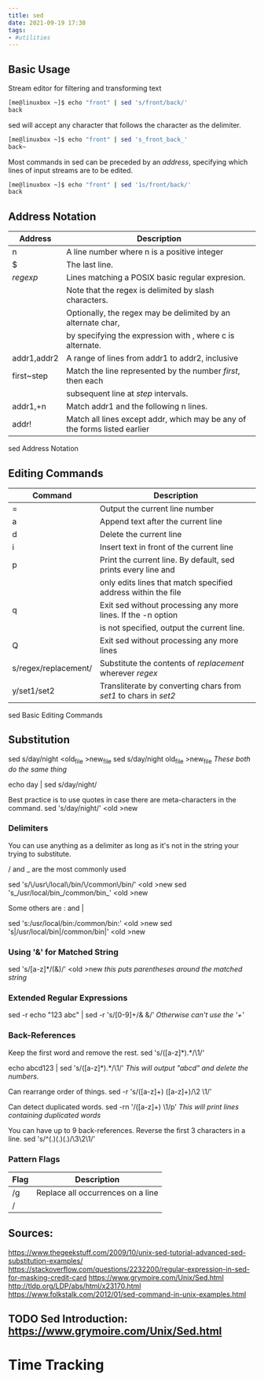 ```yaml
---
title: sed
date: 2021-09-19 17:38
tags:
- #utilities
---
```


## Basic Usage

Stream editor for filtering and transforming text

``` bash
[me@linuxbox ~]$ echo "front" | sed 's/front/back/'
back
```

sed will accept any character that follows the character as the
delimiter.

``` bash
[me@linuxbox ~]$ echo "front" | sed 's_front_back_'
back~
```

Most commands in sed can be preceded by an *address*, specifying which
lines of input streams are to be edited.

``` bash
[me@linuxbox ~]$ echo "front" | sed '1s/front/back/'
back
```

## Address Notation

| **Address** | **Description**                                                           |
| ----------- | ------------------------------------------------------------------------- |
| n           | A line number where n is a positive integer                               |
| $           | The last line.                                                            |
| *regexp*    | Lines matching a POSIX basic regular expresion.                           |
|             | Note that the regex is delimited by slash characters.                     |
|             | Optionally, the regex may be delimited by an alternate char,              |
|             | by specifying the expression with , where c is alternate.                 |
| addr1,addr2 | A range of lines from addr1 to addr2, inclusive                           |
| first\~step | Match the line represented by the number *first*, then each               |
|             | subsequent line at *step* intervals.                                      |
| addr1,+n    | Match addr1 and the following n lines.                                    |
| addr\!      | Match all lines except addr, which may be any of the forms listed earlier |

sed Address Notation

## Editing Commands

| **Command**          | **Description**                                                  |
| -------------------- | ---------------------------------------------------------------- |
| \=                   | Output the current line number                                   |
| a                    | Append text after the current line                               |
| d                    | Delete the current line                                          |
| i                    | Insert text in front of the current line                         |
| p                    | Print the current line. By default, sed prints every line and    |
|                      | only edits lines that match specified address within the file    |
| q                    | Exit sed without processing any more lines. If the -n option     |
|                      | is not specified, output the current line.                       |
| Q                    | Exit sed without processing any more lines                       |
| s/regex/replacement/ | Substitute the contents of *replacement* wherever *regex*        |
| y/set1/set2          | Transliterate by converting chars from *set1* to chars in *set2* |

sed Basic Editing Commands

## Substitution

sed s/day/night \<old<sub>file</sub> \>new<sub>file</sub> sed
s/day/night old<sub>file</sub> \>new<sub>file</sub> *These both do the
same thing*

echo day | sed s/day/night/

Best practice is to use quotes in case there are meta-characters in the
command. sed 's/day/night/' \<old \>new

### Delimiters

You can use anything as a delimiter as long as it's not in the string
your trying to substitute.

/ and \_ are the most commonly used

sed 's/\\/usr\\/local\\/bin/\\/common\\/bin/' \<old \>new sed
's\_/usr/local/bin\_/common/bin\_' \<old \>new

Some others are : and |

sed 's:/usr/local/bin:/common/bin:' \<old \>new sed
's|/usr/local/bin|/common/bin|' \<old \>new

### Using '&' for Matched String

sed 's/\[a-z\]\*/(&)/' \<old \>new *this puts parentheses around the
matched string*

### Extended Regular Expressions

sed -r echo "123 abc" | sed -r 's/\[0-9\]+/& &/' *Otherwise can't use
the '+'*

### Back-References

Keep the first word and remove the rest. sed 's/\([a-z]*\).\*/\\1/'

echo abcd123 | sed 's/\([a-z]*\).\*/\\1/' *This will output "abcd" and
delete the numbers.*

Can rearrange order of things. sed -r 's/(\[a-z\]+) (\[a-z\]+)/\\2 \\1/'

Can detect duplicated words. sed -rn '/(\[a-z\]+) \\1/p' *This will
print lines containing duplicated words*

You can have up to 9 back-references. Reverse the first 3 characters in
a line. sed 's/^\(.\)\(.\)\(.\)/\\3\\2\\1/'

### Pattern Flags

| **Flag** | **Description**                   |
| -------- | --------------------------------- |
| /g       | Replace all occurrences on a line |
| /        |                                   |

## Sources:

<https://www.thegeekstuff.com/2009/10/unix-sed-tutorial-advanced-sed-substitution-examples/>
<https://stackoverflow.com/questions/2232200/regular-expression-in-sed-for-masking-credit-card>
<https://www.grymoire.com/Unix/Sed.html>
<http://tldp.org/LDP/abs/html/x23170.html>
<https://www.folkstalk.com/2012/01/sed-command-in-unix-examples.html>

## <span class="todo TODO">TODO</span> Sed Introduction: <https://www.grymoire.com/Unix/Sed.html>

# Time Tracking
